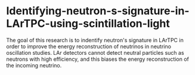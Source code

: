 # Identifying-neutron-s-signature-in-LArTPC-using-scintillation-light

The goal of this research is to indentify neutron's signature in LArTPC in order to improve the energy reconstruction of neutrinos in neutrino oscillation studies.
LAr detectors cannot detect neutral particles such as neutrons with high efficiency, and this biases the energy reconstruction of the incoming neutrino.
